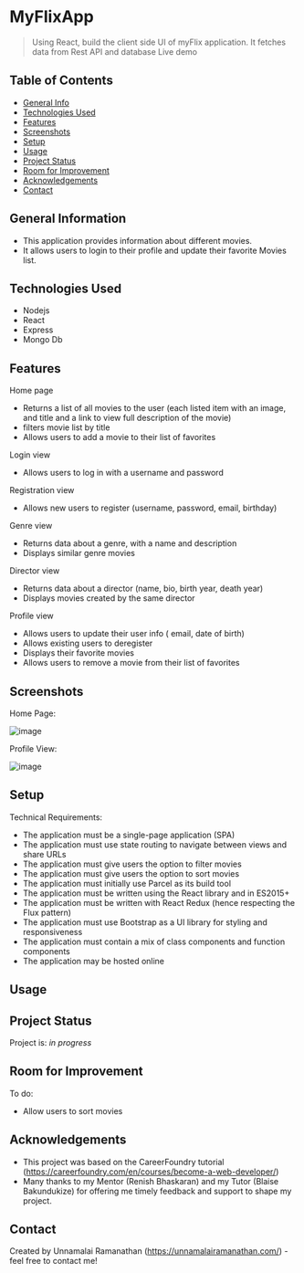 # MyFlixApp
> Using React, build the client side UI of myFlix application. It fetches data from Rest API and database
> Live demo 

## Table of Contents
* [General Info](#general-information)
* [Technologies Used](#technologies-used)
* [Features](#features)
* [Screenshots](#screenshots)
* [Setup](#setup)
* [Usage](#usage)
* [Project Status](#project-status)
* [Room for Improvement](#room-for-improvement)
* [Acknowledgements](#acknowledgements)
* [Contact](#contact)


## General Information
- This application provides information about different movies.
- It allows users to login to their profile and update their favorite Movies list.


## Technologies Used
- Nodejs
- React
- Express
- Mongo Db


## Features
Home page
* Returns a list of all movies to the user (each listed item with an image, and title and a link to view full description of the movie)
* filters movie list by title
* Allows users to add a movie to their list of favorites

Login view
* Allows users to log in with a username and password

Registration view
* Allows new users to register (username, password, email, birthday)

Genre view
* Returns data about a genre, with a name and description
* Displays similar genre movies 

Director view
* Returns data about a director (name, bio, birth year, death year)
* Displays movies created by the same director

Profile view
* Allows users to update their user info ( email, date of birth)
* Allows existing users to deregister
* Displays their favorite movies
* Allows users to remove a movie from their list of favorites


## Screenshots
Home Page:

![image](https://user-images.githubusercontent.com/58221568/147834271-69d971a8-8c99-4285-bd4d-048ae3f1e9c1.png)

Profile View:

![image](https://user-images.githubusercontent.com/58221568/147834289-910e0778-ec0e-46e3-88c7-dcced2ccb367.png)


## Setup

Technical Requirements:

- The application must be a single-page application (SPA)
- The application must use state routing to navigate between views and share URLs
- The application must give users the option to filter movies
- The application must give users the option to sort movies
- The application must initially use Parcel as its build tool
- The application must be written using the React library and in ES2015+
- The application must be written with React Redux (hence respecting the Flux pattern)
- The application must use Bootstrap as a UI library for styling and responsiveness
- The application must contain a mix of class components and function components
- The application may be hosted online



## Usage



## Project Status
Project is: _in progress_


## Room for Improvement

To do:
- Allow users to sort movies


## Acknowledgements
- This project was based on the CareerFoundry tutorial (https://careerfoundry.com/en/courses/become-a-web-developer/)
- Many thanks to my Mentor (Renish Bhaskaran) and my Tutor (Blaise Bakundukize) for offering me timely feedback and support to shape my project.


## Contact
Created by Unnamalai Ramanathan (https://unnamalairamanathan.com/) - feel free to contact me!
